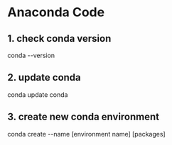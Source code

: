# Anaconda Code

## 1. check conda version

conda --version

## 2. update conda

conda update conda

## 3. create new conda environment

conda create --name [environment name] [packages]

